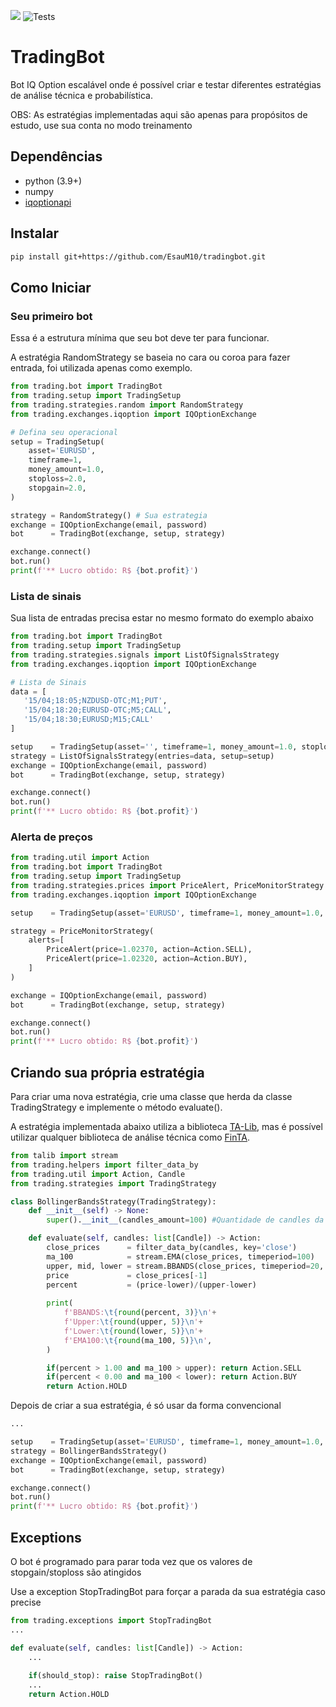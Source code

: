 [![](https://img.shields.io/badge/python-3.9+-blue.svg)](https://www.python.org/downloads/release/python-396/)
![Tests](https://github.com/EsauM10/tradingbot/actions/workflows/tests.yml/badge.svg)
# TradingBot
Bot IQ Option escalável onde é possível criar e testar diferentes estratégias de análise técnica e probabilística.

OBS: As estratégias implementadas aqui são apenas para propósitos de estudo, use sua conta no modo treinamento

## Dependências
 - python (3.9+)
 - numpy
 - [iqoptionapi](https://github.com/iqoptionapi/iqoptionapi)

## Instalar
```bash
pip install git+https://github.com/EsauM10/tradingbot.git
```

## Como Iniciar
### Seu primeiro bot
Essa é a estrutura mínima que seu bot deve ter para funcionar.

A estratégia RandomStrategy se baseia no cara ou coroa para fazer entrada, foi utilizada apenas como exemplo.
```Python
from trading.bot import TradingBot
from trading.setup import TradingSetup
from trading.strategies.random import RandomStrategy
from trading.exchanges.iqoption import IQOptionExchange

# Defina seu operacional
setup = TradingSetup(
    asset='EURUSD',
    timeframe=1,
    money_amount=1.0,
    stoploss=2.0,
    stopgain=2.0,
)

strategy = RandomStrategy() # Sua estrategia
exchange = IQOptionExchange(email, password)
bot      = TradingBot(exchange, setup, strategy)

exchange.connect()
bot.run()
print(f'** Lucro obtido: R$ {bot.profit}')
```

### Lista de sinais
Sua lista de entradas precisa estar no mesmo formato do exemplo abaixo
```Python
from trading.bot import TradingBot
from trading.setup import TradingSetup
from trading.strategies.signals import ListOfSignalsStrategy
from trading.exchanges.iqoption import IQOptionExchange

# Lista de Sinais
data = [
   '15/04;18:05;NZDUSD-OTC;M1;PUT',
   '15/04;18:20;EURUSD-OTC;M5;CALL',
   '15/04;18:30;EURUSD;M15;CALL'
]

setup    = TradingSetup(asset='', timeframe=1, money_amount=1.0, stoploss=2.0, stopgain=2.0)
strategy = ListOfSignalsStrategy(entries=data, setup=setup)
exchange = IQOptionExchange(email, password)
bot      = TradingBot(exchange, setup, strategy)

exchange.connect()
bot.run()
print(f'** Lucro obtido: R$ {bot.profit}')
```

### Alerta de preços
```Python
from trading.util import Action
from trading.bot import TradingBot
from trading.setup import TradingSetup
from trading.strategies.prices import PriceAlert, PriceMonitorStrategy
from trading.exchanges.iqoption import IQOptionExchange

setup    = TradingSetup(asset='EURUSD', timeframe=1, money_amount=1.0, stoploss=2.0, stopgain=2.0)

strategy = PriceMonitorStrategy(
    alerts=[
        PriceAlert(price=1.02370, action=Action.SELL),
        PriceAlert(price=1.02320, action=Action.BUY),
    ]
)

exchange = IQOptionExchange(email, password)
bot      = TradingBot(exchange, setup, strategy)

exchange.connect()
bot.run()
print(f'** Lucro obtido: R$ {bot.profit}')
```

## Criando sua própria estratégia
Para criar uma nova estratégia, crie uma classe que herda da classe TradingStrategy e implemente o método evaluate().

A estratégia implementada abaixo utiliza a biblioteca [TA-Lib](https://github.com/mrjbq7/ta-lib), mas é possível 
utilizar qualquer biblioteca de análise técnica como [FinTA](https://github.com/peerchemist/finta).
```Python
from talib import stream
from trading.helpers import filter_data_by
from trading.util import Action, Candle
from trading.strategies import TradingStrategy

class BollingerBandsStrategy(TradingStrategy):
    def __init__(self) -> None:
        super().__init__(candles_amount=100) #Quantidade de candles da sua estrategia

    def evaluate(self, candles: list[Candle]) -> Action:
        close_prices      = filter_data_by(candles, key='close')
        ma_100            = stream.EMA(close_prices, timeperiod=100)
        upper, mid, lower = stream.BBANDS(close_prices, timeperiod=20, nbdevup=2.5, nbdevdn=2.5, matype=0)
        price             = close_prices[-1]
        percent           = (price-lower)/(upper-lower)
        
        print(
            f'BBANDS:\t{round(percent, 3)}\n'+
            f'Upper:\t{round(upper, 5)}\n'+
            f'Lower:\t{round(lower, 5)}\n'+
            f'EMA100:\t{round(ma_100, 5)}\n',
        )

        if(percent > 1.00 and ma_100 > upper): return Action.SELL
        if(percent < 0.00 and ma_100 < lower): return Action.BUY
        return Action.HOLD
```
Depois de criar a sua estratégia, é só usar da forma convencional
```Python
...

setup    = TradingSetup(asset='EURUSD', timeframe=1, money_amount=1.0, stoploss=2.0, stopgain=2.0)
strategy = BollingerBandsStrategy()
exchange = IQOptionExchange(email, password)
bot      = TradingBot(exchange, setup, strategy)

exchange.connect()
bot.run()
print(f'** Lucro obtido: R$ {bot.profit}')
```

## Exceptions
O bot é programado para parar toda vez que os valores de stopgain/stoploss são atingidos

Use a exception StopTradingBot para forçar a parada da sua estratégia caso precise
```Python
from trading.exceptions import StopTradingBot
...

def evaluate(self, candles: list[Candle]) -> Action:
    ...
    
    if(should_stop): raise StopTradingBot()
    ...
    return Action.HOLD
```
